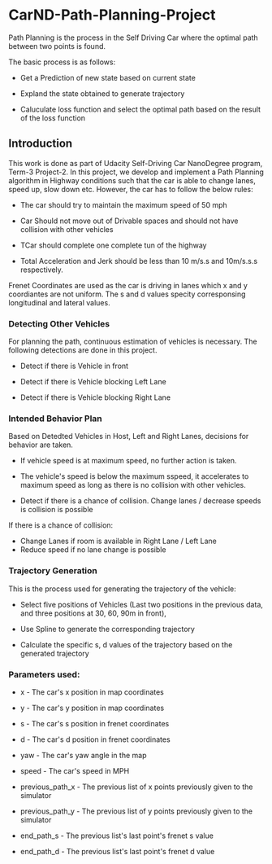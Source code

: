 # CarND-Path-Planning-Project

Path Planning is the process in the Self Driving Car where the optimal path between two points is found.

The basic process is as follows:

- Get a Prediction of new state based on current state

- Expland the state obtained to generate trajectory

- Caluculate loss function and select the optimal path based on the result of the loss function

## Introduction

This work is done as part of Udacity Self-Driving Car NanoDegree program, Term-3 Project-2. In this project, we develop and implement a Path Planning algorithm in Highway conditions such that the car is able to change lanes, speed up, slow down etc. However, the car has to follow the below rules:

- The car should try to maintain the maximum speed of 50 mph

-  Car Should not move out of Drivable spaces and should not have collision with other vehicles

- TCar should complete one complete tun of the highway 

- Total Acceleration and Jerk should be less than 10 m/s.s and 10m/s.s.s respectively.
     
Frenet Coordinates are used as the car is driving in lanes which x and y coordiantes are not uniform. The s and d values specity corresponsing longitudinal and lateral values.
    
### Detecting Other Vehicles

For planning the path, continuous estimation of vehicles is necessary. The following detections are done in this project.

- Detect if there is Vehicle in front

- Detect if there is Vehicle blocking Left Lane

- Detect if there is Vehicle blocking Right Lane

### Intended Behavior Plan

Based on Detedted Vehicles in Host, Left and Right Lanes, decisions for behavior are taken. 

- If vehicle speed is at maximum speed, no further action is taken. 
   
- The vehicle's speed is below the maximum sspeed, it accelerates to maximum speed as long as there is no collision with other vehicles.

- Detect if there is a chance of collision. Change lanes / decrease speeds is collision is possible
   
If there is a chance of collision:

  - Change Lanes if room is available in Right Lane / Left Lane
  - Reduce speed if no lane change is possible
  
### Trajectory Generation

This is the process used for generating the trajectory of the vehicle:

- Select five positions of Vehicles (Last two positions in the previous data, and three positions at 30, 60, 90m in front), 

- Use Spline to generate the corresponding trajectory

- Calculate the specific s, d values of the trajectory based on the generated trajectory 
  
 ### Parameters used:

- x -  The car's x position in map coordinates

- y -  The car's y position in map coordinates

- s -  The car's s position in frenet coordinates

- d - The car's d position in frenet coordinates

- yaw -  The car's yaw angle in the map

- speed -  The car's speed in MPH

- previous_path_x - The previous list of x points previously given to the simulator

- previous_path_y -  The previous list of y points previously given to the simulator

- end_path_s - The previous list's last point's frenet s value

- end_path_d -  The previous list's last point's frenet d value

